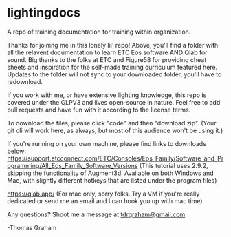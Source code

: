 # lightingdocs
A repo of training documentation for training within organization.

Thanks for joining me in this lonely lil' repo! Above, you'll find a folder with all the relavent documentation to learn ETC Eos software AND Qlab for sound. Big thanks to the folks at ETC and Figure58 for providing cheat sheets and inspiration for the self-made training curriculum featured here. Updates to the folder will not sync to your downloaded folder, you'll have to redownload.

If you work with me, or have extensive lighting knowledge, this repo is covered under the GLPV3 and lives open-source in nature. Feel free to add pull requests and have fun with it according to the license terms.

To download the files, please click "code" and then "download zip". (Your git cli will work here, as always, but most of this audience won't be using it.)

If you're running on your own machine, please find links to downloads below:
https://support.etcconnect.com/ETC/Consoles/Eos_Family/Software_and_Programming/All_Eos_Family_Software_Versions (This tutorial uses 2.9.2, skipping the functionality of Augment3d. Available on both Windows and Mac, with slightly different hotkeys that are listed under the program files)

https://qlab.app/ (For mac only, sorry folks. Try a VM if you're really dedicated or send me an email and I can hook you up with mac time)

Any questions? Shoot me a message at tdrgraham@gmail.com

-Thomas Graham
